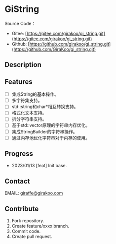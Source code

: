 # GiString

Source Code：  

- Gitee: [https://gitee.com/girakoo/gi_string.git](https://gitee.com/girakoo/gi_string.git)  
- Github: [https://github.com/girakoo/gi_string.git](https://github.com/GiraKoo/gi_string.git)

## Description



## Features

- [ ] 集成String的基本操作。
- [ ] 多字符集支持。
- [ ] std::string和char*相互转换支持。
- [ ] 格式化文本支持。
- [ ] 拆分字符串支持。
- [ ] 基于std::vector原理的字符串内存优化。
- [ ] 集成StringBuilder的字符串操作。
- [ ] 通过内存池优化字符串对于内存的使用。

## Progress

- 2023/01/13 [feat] Init base.

## Contact

EMAIL: [giraffe@girakoo.com](mailto:giraffe@girakoo.com)

## Contribute

1. Fork repository.
2. Create feature/xxxx branch.
3. Commit code.
4. Create pull request.
